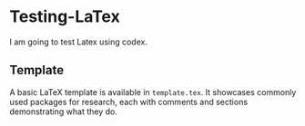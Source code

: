 # Testing-LaTex
I am going to test Latex using codex.

## Template
A basic LaTeX template is available in `template.tex`.
It showcases commonly used packages for research, each with comments and
sections demonstrating what they do.
